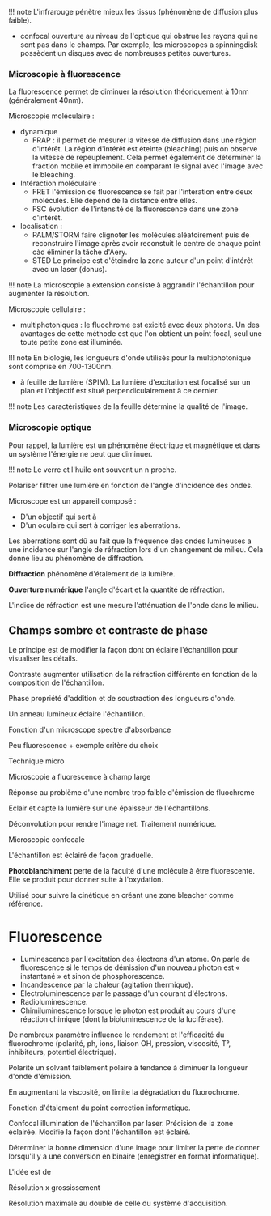 !!! note
  L'infrarouge pénètre mieux les tissus (phénomène de diffusion plus faible).

- confocal ouverture au niveau de l'optique qui obstrue les rayons qui ne sont pas dans le champs. Par exemple, les microscopes a spinningdisk possèdent un disques avec de nombreuses petites ouvertures.

### Microscopie à fluorescence

La fluorescence permet de diminuer la résolution théoriquement à 10nm (généralement 40nm).

Microscopie moléculaire : 

- dynamique
  - FRAP : il permet de mesurer la vitesse de diffusion dans une région d'intérêt. La région d'intérêt est éteinte (bleaching) puis on observe la vitesse de repeuplement. Cela permet également de déterminer la fraction mobile et immobile en comparant le signal avec l'image avec le bleaching.
- Intéraction moléculaire :
  - FRET l'émission de fluorescence se fait par l'interation entre deux molécules. Elle dépend de la distance entre elles.
  - FSC évolution de l'intensité de la fluorescence dans une zone d'intérêt.
- localisation :
  - PALM/STORM faire clignoter les molécules aléatoirement puis de reconstruire l'image après avoir reconstuit le centre de chaque point càd éliminer la tâche d'Aery.  
  - STED Le principe est d'éteindre la zone autour d'un point d'intérêt avec un laser (donus).
 
!!! note
  La microscopie a extension consiste à aggrandir l'échantillon pour augmenter la résolution.

Microscopie cellulaire :

- multiphotoniques : le fluochrome est exicité avec deux photons. Un des avantages de cette méthode est que l'on obtient un point focal, seul une toute petite zone est illuminée.

!!! note
  En biologie, les longueurs d'onde utilisés pour la multiphotonique sont comprise en 700-1300nm.

- à feuille de lumière (SPIM). La lumière d'excitation est focalisé sur un plan et l'objectif est situé perpendiculairement à ce dernier.

!!! note
  Les caractèristiques de la feuille détermine la qualité de l'image.

### Microscopie optique

Pour rappel, la lumière est un phénomène électrique et magnétique et dans un système l'énergie ne peut que diminuer.

!!! note
    Le verre et l'huile ont souvent un n proche.

Polariser filtrer une lumière en fonction de l'angle d'incidence des ondes.

Microscope est un appareil composé :

* D'un objectif qui sert à
* D'un oculaire qui sert à corriger les aberrations.

Les aberrations sont dû au fait que la fréquence des ondes lumineuses a une incidence sur l'angle de réfraction lors d'un changement de milieu. Cela donne lieu au phénomène de diffraction.

__Diffraction__ phénomène d'étalement de la lumière.

__Ouverture numérique__ l'angle d'écart et la quantité de réfraction.

L'indice de réfraction est une mesure l'atténuation de l'onde dans le milieu.

## Champs sombre et contraste de phase

Le principe est de modifier la façon dont on éclaire l'échantillon pour visualiser les détails.

Contraste augmenter utilisation de la réfraction différente en fonction de la composition de l'échantillon.

Phase propriété d'addition et de soustraction des longueurs d'onde.

Un anneau lumineux éclaire l'échantillon.

Fonction d'un microscope spectre d'absorbance

Peu fluorescence + exemple critère du choix

Technique micro

Microscopie a fluorescence à champ large

Réponse au problème d'une nombre trop faible d'émission de fluochrome

Eclair et capte la lumière sur une épaisseur de l'échantillons.

Déconvolution pour rendre l'image net. Traitement numérique.

Microscopie confocale

L'échantillon est éclairé de façon graduelle.

__Photoblanchiment__ perte de la faculté d'une molécule à être fluorescente. Elle se produit pour donner suite à l'oxydation.

Utilisé pour suivre la cinétique en créant une zone bleacher comme référence.

# Fluorescence

* Luminescence par l'excitation des électrons d'un atome. On parle de fluorescence si le temps de démission d'un nouveau photon est « instantané » et sinon de phosphorescence.
* Incandescence par la chaleur (agitation thermique).
* Électroluminescence par le passage d'un courant d'électrons.
* Radioluminescence.
* Chimiluminescence lorsque le photon est produit au cours d'une réaction chimique (dont la bioluminescence de la luciférase).

De nombreux paramètre influence le rendement et l'efficacité du fluorochrome (polarité, ph, ions, liaison OH, pression, viscosité, T°, inhibiteurs, potentiel électrique).

Polarité un solvant faiblement polaire à tendance à diminuer la longueur d'onde d'émission.

En augmentant la viscosité, on limite la dégradation du fluorochrome.

Fonction d'étalement du point correction informatique.

Confocal illumination de l'échantillon par laser. Précision de la zone éclairée. Modifie la façon dont l'échantillon est éclairé.

Déterminer la bonne dimension d'une image pour limiter la perte de donner lorsqu'il y a une conversion en binaire (enregistrer en format informatique).

L'idée est de

Résolution x grossissement

Résolution maximale au double de celle du système d'acquisition.
